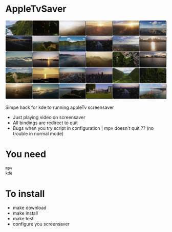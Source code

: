 # AppleTvSaver

![alt tag](https://raw.githubusercontent.com/whoo/AppleTvSaver/master/montage.jpg)

Simpe hack for kde to running appleTv screensaver
- Just playing video on screensaver
- All bindings are redirect to quit
- Bugs when you try script in configuration | mpv doesn't quit ?? (no trouble in normal mode)

# You need
```
mpv
kde
```

# To install
 * make download
 * make install 
 * make test
 * configure you screensaver
